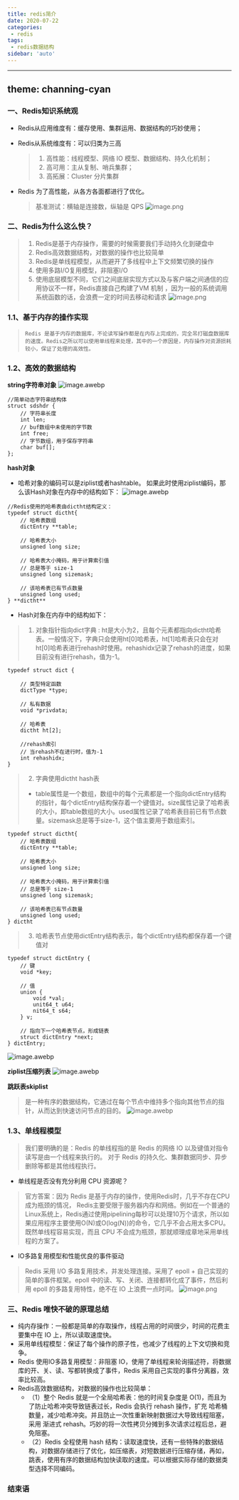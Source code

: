 ```yaml
---
title: redis简介
date: 2020-07-22
categories:
 - redis
tags:
 - redis数据结构
sidebar: 'auto'
---
```

---
theme: channing-cyan
---
### 一、Redis知识系统观
- Redis从应用维度有：缓存使用、集群运用、数据结构的巧妙使用；
- Redis从系统维度有：可以归类为三高
  > 1. 高性能：线程模型、网络 IO 模型、数据结构、持久化机制； 
  > 2. 高可用：主从复制、哨兵集群；
  > 3. 高拓展：Cluster 分片集群
- Redis 为了高性能，从各方各面都进行了优化。

  > 基准测试：横轴是连接数，纵轴是 QPS
![image.png](/redis/redis基准测试.png)

### 二、Redis为什么这么快？
 > 1. Redis是基于内存操作，需要的时候需要我们手动持久化到硬盘中
 > 2. Redis高效数据结构，对数据的操作也比较简单
 > 3. Redis是单线程模型，从而避开了多线程中上下文频繁切换的操作
 > 4. 使用多路I/O复用模型，非阻塞I/O
 > 5. 使用底层模型不同，它们之间底层实现方式以及与客户端之间通信的应用协议不一样，Redis直接自己构建了VM 机制 ，因为一般的系统调用系统函数的话，会浪费一定的时间去移动和请求
 ![image.png](/redis/5种数据类型.png)
 
### 1.1、基于内存的操作实现
> `Redis 是基于内存的数据库，不论读写操作都是在内存上完成的，完全吊打磁盘数据库的速度。Redis之所以可以使用单线程来处理，其中的一个原因是，内存操作对资源损耗较小，保证了处理的高效性。`

### 1.2、高效的数据结构
**string字符串对象**
![image.awebp](/redis/字符串.awebp)

``` 
//简单动态字符串结构体
struct sdshdr {
    // 字符串长度
    int len;
    // buf数组中未使用的字节数
    int free;
    // 字节数组，用于保存字符串
    char buf[];
}; 
```
**hash对象**
- 哈希对象的编码可以是ziplist或者hashtable。
如果此时使用ziplist编码，那么该Hash对象在内存中的结构如下：
![image.awebp](/redis/hash使用zipList.awebp)
```
//Redis使用的哈希表由dictht结构定义：
typedef struct dictht{
    // 哈希表数组
    dictEntry **table;

    // 哈希表大小
    unsigned long size;

    // 哈希表大小掩码，用于计算索引值
    // 总是等于 size-1
    unsigned long sizemask;

    // 该哈希表已有节点数量
    unsigned long used;
} **dictht**
```
- Hash对象在内存中的结构如下：
> 1. 对象指针指向dict字典 : 
  ht是大小为2，且每个元素都指向dictht哈希表。一般情况下，字典只会使用ht[0]哈希表，ht[1]哈希表只会在对ht[0]哈希表进行rehash时使用。rehashidx记录了rehash的进度，如果目前没有进行rehash，值为-1。 
```
typedef struct dict {

    // 类型特定函数
    dictType *type;

    // 私有数据
    void *privdata;

    // 哈希表
    dictht ht[2];

    //rehash索引
    // 当rehash不在进行时，值为-1
    int rehashidx;
}
```

> 2. 字典使用dictht hash表
> - table属性是一个数组，数组中的每个元素都是一个指向dictEntry结构的指针，每个dictEntry结构保存着一个键值对。size属性记录了哈希表的大小，即table数组的大小。used属性记录了哈希表目前已有节点数量。sizemask总是等于size-1，这个值主要用于数组索引。
```
typedef struct dictht{
    // 哈希表数组
    dictEntry **table;

    // 哈希表大小
    unsigned long size;

    // 哈希表大小掩码，用于计算索引值
    // 总是等于 size-1
    unsigned long sizemask;

    // 该哈希表已有节点数量
    unsigned long used;
} dictht
```
> 3. 哈希表节点使用dictEntry结构表示，每个dictEntry结构都保存着一个键值对
```
typedef struct dictEntry {
    // 键
    void *key;

    // 值
    union {
        void *val;
        unit64_t u64;
        nit64_t s64;
    } v;

    // 指向下一个哈希表节点，形成链表
    struct dictEntry *next;
} dictEntry;
```
![image.awebp](/redis/hash对应的hash表结构.awebp)

**ziplist压缩列表**
![image.awebp](/redis/ziplist压缩列表.awebp)

**跳跃表skiplist**
> 是一种有序的数据结构，它通过在每个节点中维持多个指向其他节点的指针，从而达到快速访问节点的目的。
![image.awebp](/redis/skiplist.awebp)

### 1.3、单线程模型
> 我们要明确的是：Redis 的单线程指的是 Redis 的网络 IO 以及键值对指令读写是由一个线程来执行的。 对于 Redis 的持久化、集群数据同步、异步删除等都是其他线程执行。
* 单线程是否没有充分利用 CPU 资源呢？

> 官方答案：因为 Redis 是基于内存的操作，使用Redis时，几乎不存在CPU成为瓶颈的情况， Redis主要受限于服务器内存和网络。例如在一个普通的Linux系统上，Redis通过使用pipelining每秒可以处理10万个请求，所以如果应用程序主要使用O(N)或O(log(N))的命令，它几乎不会占用太多CPU。既然单线程容易实现，而且 CPU 不会成为瓶颈，那就顺理成章地采用单线程的方案了。

*  IO多路复用模型和性能优良的事件驱动
>  Redis 采用 I/O 多路复用技术，并发处理连接。采用了 epoll + 自己实现的简单的事件框架。epoll 中的读、写、关闭、连接都转化成了事件，然后利用 epoll 的多路复用特性，绝不在 IO 上浪费一点时间。
![image.png](/redis/io多路复用.png)

### 三、Redis 唯快不破的原理总结
 + 纯内存操作：一般都是简单的存取操作，线程占用的时间很少，时间的花费主要集中在 IO 上，所以读取速度快。
 + 采用单线程模型：保证了每个操作的原子性，也减少了线程的上下文切换和竞争。
 + Redis 使用IO多路复用模型：非阻塞 IO，使用了单线程来轮询描述符，将数据库的开、关、读、写都转换成了事件，Redis 采用自己实现的事件分离器，效率比较高。
 + Redis高效数据结构，对数据的操作也比较简单：
   + （1）整个 Redis 就是一个全局哈希表：他的时间复杂度是 O(1)，而且为了防止哈希冲突导致链表过长，Redis 会执行 rehash 操作，扩充 哈希桶数量，减少哈希冲突。并且防止一次性重新映射数据过大导致线程阻塞，采用 渐进式 rehash。巧妙的将一次性拷贝分摊到多次请求过程后总，避免阻塞。
   + （2）Redis 全程使用 hash 结构：读取速度快，还有一些特殊的数据结构，对数据存储进行了优化，如压缩表，对短数据进行压缩存储，再如，跳表，使用有序的数据结构加快读取的速度。可以根据实际存储的数据类型选择不同编码。


### 结束语

